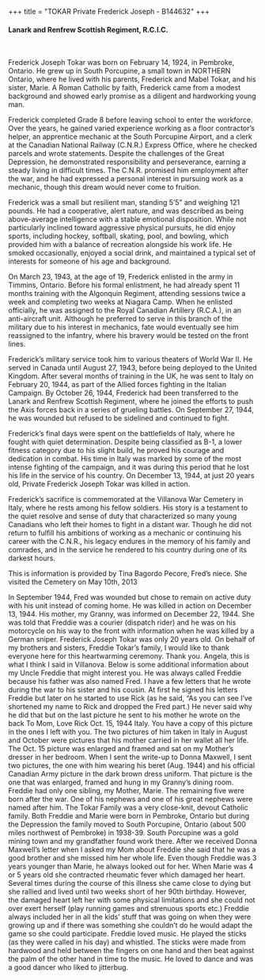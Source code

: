 +++
title = "TOKAR Private Frederick Joseph - B144632"
+++

#### Lanark and Renfrew Scottish Regiment, R.C.I.C.
<br>


Frederick Joseph Tokar was born on February 14, 1924, in Pembroke, Ontario. He grew up in South Porcupine, a small town in NORTHERN Ontario, where he lived with his parents, Frederick and Mabel Tokar, and his sister, Marie. A Roman Catholic by faith, Frederick came from a modest background and showed early promise as a diligent and hardworking young man.

Frederick completed Grade 8 before leaving school to enter the workforce. Over the years, he gained varied experience working as a floor contractor’s helper, an apprentice mechanic at the South Porcupine Airport, and a clerk at the Canadian National Railway (C.N.R.) Express Office, where he checked parcels and wrote statements. Despite the challenges of the Great Depression, he demonstrated responsibility and perseverance, earning a steady living in difficult times. The C.N.R. promised him employment after the war, and he had expressed a personal interest in pursuing work as a mechanic, though this dream would never come to fruition.

Frederick was a small but resilient man, standing 5’5” and weighing 121 pounds. He had a cooperative, alert nature, and was described as being above-average intelligence with a stable emotional disposition. While not particularly inclined toward aggressive physical pursuits, he did enjoy sports, including hockey, softball, skating, pool, and bowling, which provided him with a balance of recreation alongside his work life. He smoked occasionally, enjoyed a social drink, and maintained a typical set of interests for someone of his age and background.

On March 23, 1943, at the age of 19, Frederick enlisted in the army in Timmins, Ontario. Before his formal enlistment, he had already spent 11 months training with the Algonquin Regiment, attending sessions twice a week and completing two weeks at Niagara Camp. When he enlisted officially, he was assigned to the Royal Canadian Artillery (R.C.A.), in an anti-aircraft unit. Although he preferred to serve in this branch of the military due to his interest in mechanics, fate would eventually see him reassigned to the infantry, where his bravery would be tested on the front lines.

Frederick’s military service took him to various theaters of World War II. He served in Canada until August 27, 1943, before being deployed to the United Kingdom. After several months of training in the UK, he was sent to Italy on February 20, 1944, as part of the Allied forces fighting in the Italian Campaign. By October 26, 1944, Frederick had been transferred to the Lanark and Renfrew Scottish Regiment, where he joined the efforts to push the Axis forces back in a series of grueling battles. On September 27, 1944, he was wounded but refused to be sidelined and continued to fight.

Frederick’s final days were spent on the battlefields of Italy, where he fought with quiet determination. Despite being classified as B-1, a lower fitness category due to his slight build, he proved his courage and dedication in combat. His time in Italy was marked by some of the most intense fighting of the campaign, and it was during this period that he lost his life in the service of his country. On December 13, 1944, at just 20 years old, Private Frederick Joseph Tokar was killed in action.

Frederick’s sacrifice is commemorated at the Villanova War Cemetery in Italy, where he rests among his fellow soldiers. His story is a testament to the quiet resolve and sense of duty that characterized so many young Canadians who left their homes to fight in a distant war. Though he did not return to fulfill his ambitions of working as a mechanic or continuing his career with the C.N.R., his legacy endures in the memory of his family and comrades, and in the service he rendered to his country during one of its darkest hours.

This is information is provided by Tina Bagordo Pecore, Fred’s niece. She visited the Cemetery on May 10th, 2013
 
In September 1944, Fred was wounded but chose to remain on active duty with his unit instead of coming home.  He was killed in action on December 13, 1944. His mother, my Granny, was informed on December 22, 1944.  She was told that Freddie was a courier (dispatch rider) and he was on his motorcycle on his way to the front with information when he was killed by a German sniper.  Frederick Joseph Tokar was only 20 years old.
On behalf of my brothers and sisters, Freddie Tokar’s family, I would like to thank everyone here for this heartwarming ceremony.
Thank you.
Angela, this is what I think I said in Villanova.  Below is some additional information about my Uncle Freddie that might interest you.
He was always called Freddie because his father was also named Fred.  I have a few letters that he wrote during the war to his sister and his cousin.  At first he signed his letters Freddie but later on he started to use Rick (as he said, “As you can see I’ve shortened my name to Rick and dropped the Fred part.)  He never said why he did that but on the last picture he sent to his mother he wrote on the back To Mom, Love Rick Oct. 15, 1944 Italy.  You have a copy of this picture in the ones I left with you.  The two pictures of him taken in Italy in August and October were pictures that his mother carried in her wallet all her life.  The Oct. 15 picture was enlarged and framed and sat on my Mother’s dresser in her bedroom.  When I sent the write-up to Donna Maxwell, I sent two pictures, the one with him wearing his beret (Aug. 1944) and his official Canadian Army picture in the dark brown dress uniform.  That picture is the one that was enlarged, framed and hung in my Granny’s dining room.
Freddie had only one sibling, my Mother, Marie.  The remaining five were born after the war. One of his nephews and one of his great nephews were named after him. 
The Tokar Family was a very close-knit, devout Catholic family.  Both Freddie and Marie were born in Pembroke, Ontario but during the Depression the family moved to South Porcupine, Ontario (about 500 miles northwest of Pembroke) in 1938-39.  South Porcupine was a gold mining town and my grandfather found work there.
After we received Donna Maxwell’s letter when I asked my Mom about Freddie she said that he was a good brother and she missed him her whole life.  Even though Freddie was 3 years younger than Marie, he always looked out for her. When Marie was 4 or 5 years old she contracted rheumatic fever which damaged her heart.  Several times during the course of this illness she came close to dying but she rallied and lived until two weeks short of her 90th birthday.  However, the damaged heart left her with some physical limitations and she could not over exert herself (play running games and strenuous sports etc.)  Freddie always included her in all the kids’ stuff that was going on when they were growing up and if there was something she couldn’t do he would adapt the game so she could participate.
Freddie loved music.  He played the sticks (as they were called in his day) and whistled.  The sticks were made from hardwood and held between the fingers on one hand and then beat against the palm of the other hand in time to the music.  He loved to dance and was a good dancer who liked to jitterbug. 


